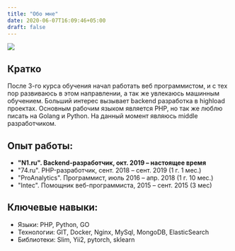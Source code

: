 ```yaml
---
title: "Обо мне"
date: 2020-06-07T16:09:46+05:00
draft: false
---
```

![](/about.jpg)
## Кратко  
После 3-го курса обучения начал работать веб программистом, и с тех пор развиваюсь в этом направлении, а так же увлекаюсь машинным обучением. Больший интерес вызывает backend разработка в highload проектах. Основным рабочим языком является PHP, но так же люблю писать на Golang и Python. На данный момент являюсь middle разработчиком.

## Опыт работы:
- **"N1.ru". Backend-разработчик, окт. 2019 – настоящее время**
- "74.ru". PHP-разработчик, сент. 2018 – сент. 2019 (1 г. 1 мес.)
- "ProAnalytics". Программист, июль 2016 – апр. 2018 (1 г. 10 мес.)
- "Intec". Помощник веб-программиста, 2015 – сент. 2015 (3 мес)
## Ключевые навыки:
- Языки: PHP, Python, GO  
- Технологии: GIT, Docker, Nginx, MySql, MongoDB, ElasticSearch  
- Библиотеки: Slim, Yii2, pytorch, sklearn
